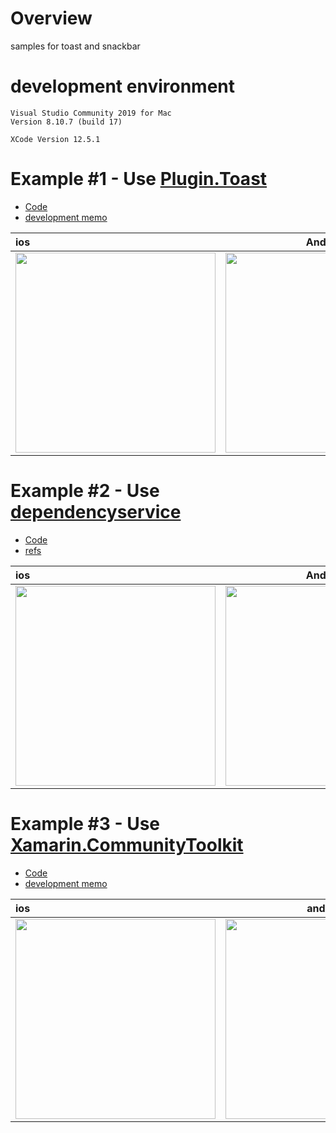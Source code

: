 # Overview
samples for toast and snackbar

# development environment

```
Visual Studio Community 2019 for Mac
Version 8.10.7 (build 17)
```
```
XCode Version 12.5.1
```

# Example #1 - Use [Plugin.Toast](https://www.nuget.org/packages/Plugin.Toast)

- [Code](https://github.com/LeoAndo/xamarin-forms-toast-snackbar-samples/tree/main/ToastSample)
- [development memo](https://github.com/LeoAndo/xamarin-forms-training/issues/108)

| ios | Android |
|:---|:---:|
|<img src="https://user-images.githubusercontent.com/16476224/137244768-1ff09210-0907-470e-82b8-167958581fc5.gif" width=320 /> |<img src="https://user-images.githubusercontent.com/16476224/137244809-b0ce5102-a370-4a35-87d1-3f35804ef498.gif" width=320 />|

# Example #2 - Use [dependencyservice](https://docs.microsoft.com/ja-jp/xamarin/xamarin-forms/app-fundamentals/dependency-service/introduction)

- [Code](https://github.com/LeoAndo/xamarin-forms-toast-snackbar-samples/tree/main/DependencyServiceToastSample)
- [refs](https://dev.classmethod.jp/articles/xamarin-forms-toast-dependencyservice/)

| ios | Android |
|:---|:---:|
|<img src="https://user-images.githubusercontent.com/16476224/137342562-7cd6df8b-d5dc-4468-9cf7-b2329586ca73.gif" width=320 /> |<img src="https://user-images.githubusercontent.com/16476224/137341541-c1b1ed61-2654-42b1-8858-b4478b204c69.gif" width=320 />|

# Example #3 - Use [Xamarin.CommunityToolkit](https://github.com/xamarin/XamarinCommunityToolkit)

- [Code](https://github.com/LeoAndo/xamarin-forms-toast-snackbar-samples/tree/main/SnackbarSample)
- [development memo](https://github.com/LeoAndo/xamarin-forms-toast-snackbar-samples/issues/1)

| ios | android |
|:---|:---:|
|<img src="https://user-images.githubusercontent.com/16476224/137351322-493c9f40-1554-4785-8132-0d36cb20ec74.gif" width=320 /> |<img src="https://user-images.githubusercontent.com/16476224/137351452-9d1ac5d1-1a21-43bd-ab11-f2312523fc94.gif" width=320 />|
